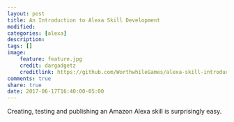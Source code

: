 ```yaml
---
layout: post
title: An Introduction to Alexa Skill Development
modified:
categories: [alexa]
description:
tags: []
image:
    feature: feature.jpg
    credit: dargadgetz
    creditlink: https://github.com/WorthwhileGames/alexa-skill-introduction
comments: true
share: true
date: 2017-06-17T16:40:00-05:00
---
```


Creating, testing and publishing an Amazon Alexa skill is surprisingly easy.
